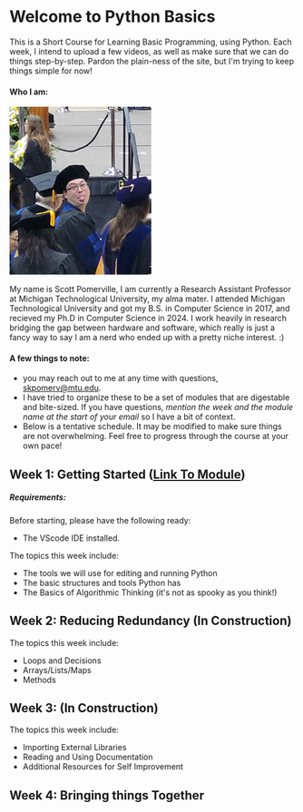 # Welcome to Python Basics
This is a Short Course for Learning Basic Programming, using Python. Each week, I intend to upload a few videos, as well as make sure that we can do things step-by-step.
Pardon the plain-ness of the site, but I'm trying to keep things simple for now! 

#### Who I am:
<img src="./media/graduation.jpg" style="max-width:250px;" alt="A picture of me at my PhD graduation, sticking my tongue out at the camera." title="My Graduation.">


My name is Scott Pomerville, I am currently a Research Assistant Professor at Michigan Technological University, my alma mater.
I attended Michigan Technological University and got my B.S. in Computer Science in 2017, and recieved my Ph.D in Computer Science in 2024.
I work heavily in research bridging the gap between hardware and software, which really is just a fancy way to say I am a nerd who ended up with a pretty niche interest. :)

#### A few things to note:
  - you may reach out to me at any time with questions, [skpomerv@mtu.edu](skpomerv@mtu.edu).
  - I have tried to organize these to be a set of modules that are digestable and bite-sized. If you have questions, *mention the week and the module name at the start of your email* so I have a bit of context.
  - Below is a tentative schedule. It may be modified to make sure things are not overwhelming. Feel free to progress through the course at your own pace! 

## Week 1: Getting Started ([Link To Module](./Week_1/module1.md))
##### Requirements:
Before starting, please have the following ready:
  - The VScode IDE installed.

The topics this week include:
  - The tools we will use for editing and running Python
  - The basic structures and tools Python has
  - The Basics of Algorithmic Thinking (it's not as spooky as you think!)


## Week 2: Reducing Redundancy (In Construction)
The topics this week include:
  - Loops and Decisions
  - Arrays/Lists/Maps
  - Methods

## Week 3: (In Construction)
The topics this week include:
  - Importing External Libraries
  - Reading and Using Documentation
  - Additional Resources for Self Improvement

## Week 4: Bringing things Together
